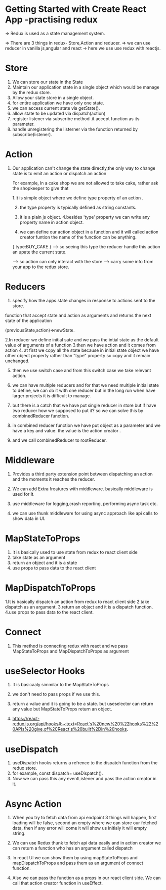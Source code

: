 # Getting Started with Create React App -practising redux

=> Redux is used as a state management system.

=> There are 3 things in redux- Store,Action and reducer.
=> we can use reducer in vanilla js,angular and react
-> here we use use redux with reactjs.

# Store

1. We can store our state in the State
2. Maintain our application state in a single object which would be manage by the redux store.
3. Allow your state store in a single object.
4. for entire application we have only one state.
5. we can access current state via getState().
6. allow state to be updated via dispatch(action)
7. register listener via subscribe method .it accept function as its parameter.
8. handle unregistering the listerner via the function returned by subscribe(listener).

# Action

1.  Our application can't change the state directly,the only way to change state is to emit an action
    or dispatch an action

    For example, In a cake shop we are not allowed to take cake, rather ask the shopkeeper to give that

    1.It is simple object where we define type property of an action .

    2. the type property is typically defined as string constants.
    3. it is a plain js object.
       4.besides 'type' property we can write any property name in action object.

    4. we can define our action object in a function and it will called action creator funtion the name of the function can be anything.

    {
    type:BUY_CAKE
    }
    --> so seeing this type the reducer handle this action an upate the current state.

    --> so action can only interact with the store
    --> carry some info from your app to the redux store.

# Reducers

1. specify how the apps state changes in response to actions sent to the store.

function that accept state and action as arguments and returns the next state of the application

(previousState,action)=>newState.

2.In reducer we define initial sate and we pass the intial state as the default value of arguments of a function
3.then we have action and it comes from action 4. at first we copy all the state because in initial state object we have other object property rather than "type" property so
copy and it remain unchanged.

5. then we use switch case and from this switch case we take relevant action.

6. we can have multiple reducers and for that we need multiple initial state to define, we can do it with one reducer but in the long run when have larger projects it is difficult to manage.

7. but there is a catch that we have put single reducer in store but if have two reducer how we supposed to put it? so we can solve this by combinedReducer function.
8. in combined reducer function we have put object as a parameter and we have a key and value. the value is the action creator .
9. and we call combinedReducer to rootReducer.

# Middleware

1. Provides a third party extension point between dispatching an action and the moments it reaches the reducer.

2. We can add Extra freatures with middleware. basically middleware is used for it.

3. use middleware for logging,crash reporting, performing async task etc.

4. we can use thunk middleware for using async approach like api calls to show data in UI.

# MapStateToProps

1. It is basically used to use state from redux to react client side
2. take state as an argument
3. return an object and it is a state
4. use props to pass data to the react client

# MapDispatchToProps

1.It is basically dispatch an action from redux to react client side
2.take dispatch as an argument.
3.return an object and it is a dispatch function.
4.use props to pass data to the react client.

# Connect

1. This method is connecting redux with react and we pass MapStateToProps and MapDispatchToProps as argument

# useSelector Hooks

1. It is basicaaly simmilar to the MapStateToProps
2. we don't need to pass props if we use this.
3. return a value and it is going to be a state. but useselector can return any value but MapStateToProps return an object.

4. https://react-redux.js.org/api/hooks#:~:text=React's%20new%20%22hooks%22%20APIs%20give,of%20React's%20built%2Din%20hooks.

# useDispatch

1. useDispatch hooks returns a refrence to the dispatch function from the redux store.
2. for example, const dispatch= useDispatch().
3. Now we can pass this any eventListener and pass the action creator in it.

# Async Action

1. When you try to fetch data from api endpoint 3 things will happen, first loading will be false, second an empty where we can store our fetched data,
   then if any error will come it will show us initialy it will empty string.

2. We can use Redux thunk to fetch api data easily and in action creator we can return a function who has an argument called dispatch
3. In react UI we can show them by using mapStateToProps and mapDispatchToProps and pass them as an argument of connect function.
4. Also we can pass the function as a props in our react client side. We can call that action creator function in useEffect.

